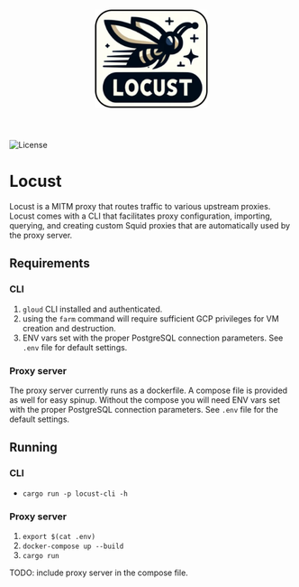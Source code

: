 <h1 align="center">
<img src="https://raw.githubusercontent.com/maxmindlin/locust/main/assets/logo.png" width="200">
</h1><br>

![License](https://img.shields.io/github/license/maxmindlin/locust)

# Locust

Locust is a MITM proxy that routes traffic to various upstream proxies. Locust comes with a CLI that facilitates proxy configuration, importing, querying, and creating custom Squid proxies that are automatically used by the proxy server.

## Requirements

### CLI

1. `gloud` CLI installed and authenticated.
2. using the `farm` command will require sufficient GCP privileges for VM creation and destruction.
3. ENV vars set with the proper PostgreSQL connection parameters. See `.env` file for default settings.

### Proxy server

The proxy server currently runs as a dockerfile. A compose file is provided as well for easy spinup. Without the compose you will need ENV vars set with the proper PostgreSQL connection parameters. See `.env` file for the default settings.

## Running

### CLI

- `cargo run -p locust-cli -h`

### Proxy server

1. `export $(cat .env)`
2. `docker-compose up --build`
3. `cargo run`

TODO: include proxy server in the compose file.

